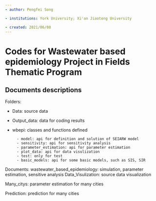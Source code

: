 ```yaml
---
- author: Pengfei Song

- institutions: York University; Xi'an Jiaotong University

- created: 2021/06/08
---
```

# Codes for  Wastewater based epidemiology Project in Fields Thematic  Program

## Documents descriptions

Folders:
- Data: source data
- Output_data: data for coding results
- wbepi: classes and functions defined
  
        - model: api for definition and solution of SEIARW model
        - sensitivity: api for sensitivity analysis
        - parameter_estimation: api for parameter estimation
        - plot_data: api for data visulization
        - test: only for test
        - basic_models: api for some basic models, such as SIS, SIR
  
Documents:
wastewater_based_epidemiology: simulation, parameter estimation,
                              sensitive analysis
Data_Visulization: source data visualization

Many_citys: parameter estimation for many cities

Prediction: prediction for many cities